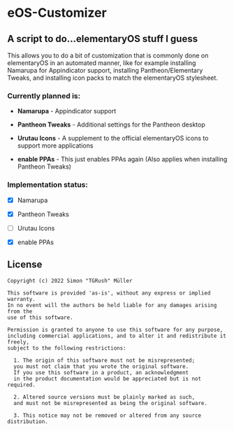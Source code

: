 # eOS-Customizer

## A script to do...elementaryOS stuff I guess

This allows you to do a bit of customization that is commonly done on elementaryOS in an automated manner, like for example installing Namarupa for Appindicator support, installing Pantheon/Elementary Tweaks, and installing icon packs to match the elementaryOS stylesheet.

### Currently planned is:

- **Namarupa** - Appindicator support

- **Pantheon Tweaks** - Additional settings for the Pantheon desktop

- **Urutau Icons** - A supplement to the official elementaryOS icons to support more applications

- **enable PPAs** - This just enables PPAs again (Also applies when installing Pantheon Tweaks)

### Implementation status:

- [x] Namarupa

- [x] Pantheon Tweaks

- [ ] Urutau Icons

- [x] enable PPAs

## License

```
Copyright (c) 2022 Simon "TGRush" Müller

This software is provided 'as-is', without any express or implied warranty.
In no event will the authors be held liable for any damages arising from the
use of this software.

Permission is granted to anyone to use this software for any purpose,
including commercial applications, and to alter it and redistribute it freely,
subject to the following restrictions:

  1. The origin of this software must not be misrepresented;
  you must not claim that you wrote the original software.
  If you use this software in a product, an acknowledgment
  in the product documentation would be appreciated but is not required.

  2. Altered source versions must be plainly marked as such,
  and must not be misrepresented as being the original software.

  3. This notice may not be removed or altered from any source distribution.
```
